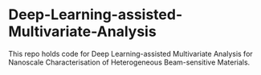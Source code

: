 # Deep-Learning-assisted-Multivariate-Analysis
This repo holds code for Deep Learning-assisted Multivariate Analysis for Nanoscale Characterisation of Heterogeneous Beam-sensitive Materials.

